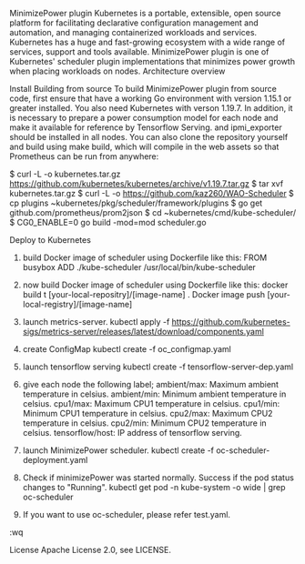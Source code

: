 MinimizePower plugin
Kubernetes is a portable, extensible, open source platform for facilitating declarative configuration management and automation, and managing containerized workloads and services. Kubernetes has a huge and fast-growing ecosystem with a wide range of services, support and tools available.
MinimizePower plugin is one of Kubernetes' scheduler plugin implementations that minimizes power growth when placing workloads on nodes.
Architecture overview

Install
Building from source
To build MinimizePower plugin from source code, first ensure that have a working Go environment with version 1.15.1 or greater installed. You also  need Kubernetes  with verson 1.19.7.
In addition, it is necessary to prepare a power consumption model for each node and make it available for reference by Tensorflow Serving. and ipmi_exporter should be installed in all nodes.
You can also clone the repository yourself and build using make build, which will compile in the web assets so that Prometheus can be run from anywhere:

$ curl -L -o kubernetes.tar.gz https://github.com/kubernetes/kubernetes/archive/v1.19.7.tar.gz
$ tar xvf kubernetes.tar.gz
$ curl -L -o https://github.com/kaz260/WAO-Scheduler
$ cp plugins ~kubernetes/pkg/scheduler/framework/plugins
$ go get github.com/prometheus/prom2json
$ cd ~kubernetes/cmd/kube-scheduler/
$ CG0_ENABLE=0 go build -mod=mod scheduler.go

Deploy to Kubernetes
1. build Docker image of scheduler using Dockerfile like this:
FROM busybox
ADD ./kube-scheduler /usr/local/bin/kube-scheduler

2. now build Docker image of scheduler using Dockerfile like this:
docker build t [your-local-repositry]/[image-name] .
Docker image push [your-local-registry]/[image-name]

3. launch metrics-server.
kubectl apply -f https://github.com/kubernetes-sigs/metrics-server/releases/latest/download/components.yaml

4. create ConfigMap
kubectl create -f oc_configmap.yaml

5. launch tensorflow serving
kubectl create -f tensorflow-server-dep.yaml

6. give each node the following label;
	ambient/max: Maximum ambient temperature in celsius.
	ambient/min: Minimum ambient temperature in celsius.
	cpu1/max: Maximum CPU1 temperature in celsius.
	cpu1/min: Minimum CPU1 temperature in celsius.
	cpu2/max: Maximum CPU2 temperature in celsius.
	cpu2/min: Minimum CPU2 temperature in celsius.
	tensorflow/host: IP address of tensorflow serving.
7. launch MinimizePower scheduler.
kubectl create -f oc-scheduler-deployment.yaml

8. Check if minimizePower was started normally. Success if the pod status changes to "Running".
kubectl get pod -n kube-system -o wide | grep oc-scheduler

9. If you want to use oc-scheduler, please refer test.yaml.

:wq

License
Apache License 2.0, see LICENSE.
